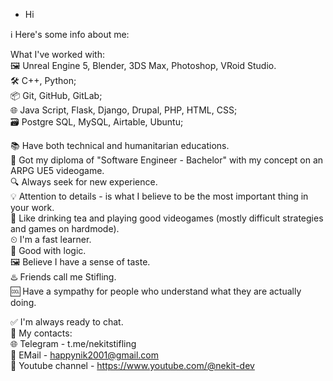 - Hi

ℹ️ Here's some info about me:

What I've worked with:  
🖼 Unreal Engine 5, Blender, 3DS Max, Photoshop, VRoid Studio.  
🛠 C++, Python;  
📦 Git, GitHub, GitLab;  
🌐 Java Script, Flask, Django, Drupal, PHP, HTML, CSS;  
🗃 Postgre SQL, MySQL, Airtable, Ubuntu;  
  
📚 Have both technical and humanitarian educations.  
📜 Got my diploma of "Software Engineer - Bachelor" with my concept on an ARPG UE5 videogame.  
🔍 Always seek for new experience.  
💡 Attention to details - is what I believe to be the most important thing in your work.  
🍵 Like drinking tea and playing good videogames (mostly difficult strategies and games on hardmode).  
⏲ I'm a fast learner.  
🧠 Good with logic.  
🖼 Believe I have a sense of taste.  
♨️ Friends call me Stifling.  
🆒 Have a sympathy for people who understand what they are actually doing.  
  
✅ I'm always ready to chat.  
🔗 My contacts:  
🌐 Telegram - t.me/nekitstifling  
📧 EMail - happynik2001@gmail.com  
💼 Youtube channel - https://www.youtube.com/@nekit-dev  
<!---
NeKitStifling/NeKitStifling is a ✨ special ✨ repository because its `README.md` (this file) appears on your GitHub profile.
You can click the Preview link to take a look at your changes.
--->
